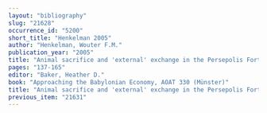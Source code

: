 ```yaml
---
layout: "bibliography"
slug: "21628"
occurrence_id: "5200"
short_title: "Henkelman 2005"
author: "Henkelman, Wouter F.M."
publication_year: "2005"
title: "Animal sacrifice and 'external' exchange in the Persepolis Fortification Tablets"
pages: "137-165"
editor: "Baker, Heather D."
book: "Approaching the Babylonian Economy, AOAT 330 (Münster)"
title: "Animal sacrifice and 'external' exchange in the Persepolis Fortification Tablets"
previous_item: "21631"
---
```

